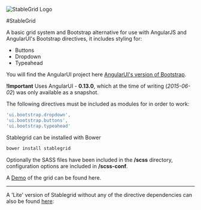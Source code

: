 ![StableGrid Logo](https://raw.githubusercontent.com/starbuck451/stablegrid/master/StableGridLogo.png)

#StableGrid

A basic grid system and Bootstrap alternative for use with AngularJS and AngularUI's Bootstrap directives, it includes styling for:

* Buttons
* Dropdown
* Typeahead

You will find the AngularUI project here [AngularUI's version of Bootstrap](https://angular-ui.github.io/#ui-bootstrap).

**!Important** Uses AngularUI - **0.13.0**, which at the time of writing (_2015-06-02_) was only available as a snapshot.

The following directives must be included as modules for in order to work:

```javascript
'ui.bootstrap.dropdown',
'ui.bootstrap.buttons',
'ui.bootstrap.typeahead'
```

Stablegrid can be installed with Bower

```sh
bower install stablegrid
```

Optionally the SASS files have been included in the **/scss** directory, configuration options are included in **/scss-conf**.

A [Demo](https://robstarbuck.github.io/stablegrid/#/) of the grid can be found here.

---

A 'Lite' version of Stablegrid without any of the directive dependencies can also be found [here](https://github.com/starbuck451/stablegrid-lite):
